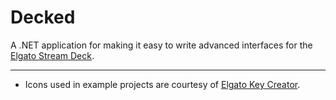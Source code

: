 # Decked

A .NET application for making it easy to write advanced interfaces
for the [Elgato Stream Deck](https://www.elgato.com/en/gaming/stream-deck).

---

* Icons used in example projects are courtesy of [Elgato Key Creator](https://www.elgato.com/gaming/keycreator).